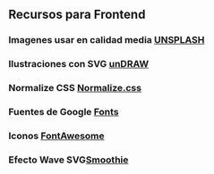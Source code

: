 ## Recursos para Frontend
### Imagenes usar en calidad media [UNSPLASH](https://unsplash.com/es)

### Ilustraciones con SVG  [unDRAW](https://undraw.co/illustrations)

### Normalize CSS  [Normalize.css](https://necolas.github.io/normalize.css/)

### Fuentes de Google [Fonts](https://fonts.google.com/)

### Iconos [FontAwesome](https://fontawesome.com/)

### Efecto Wave SVG[Smoothie](https://smooth.ie/blogs/news/svg-wavey-transitions-between-sections)
